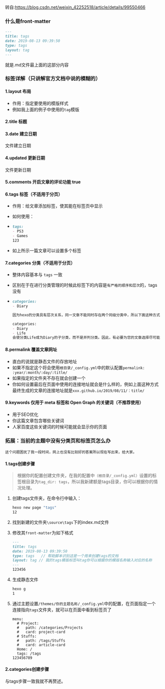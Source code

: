 转自:https://blog.csdn.net/weixin_42252518/article/details/99550466



### 什么是front-matter

```markdown
---
title: tags
date: 2019-08-13 09:39:50
type: tags
layout: tag
---
```

就是.md文件最上面的这部分内容

### 标签详解（只讲解官方文档中说的模糊的）



#### 1.layout	布局	

- 作用：指定要使用的模版样式
- 例如我上面的例子中使用的`tag`模版

#### 2.title	标题	

#### 3.date	建立日期	

文件建立日期

#### 4.updated	更新日期	

文件更新日期

#### 5.comments	开启文章的评论功能	true

#### 6.tags	标签（不适用于分页）	

- 作用：给文章添加标签，使其能在标签页中显示

- 如何使用：

- ```markdown
  tags:
  - PS3
  - Games
  123
  ```

- 如上所示一篇文章可以设置多个标签

#### 7.categories	分类（不适用于分页）	

- 整体内容基本与 `tags` 一致

- 区别在于在进行分类管理的时候此标签下的内容是`有严格的顺序和层次`的，tags没有

- ```markdown
  categories:
  - Diary
  
  因为hexo的分类具有层次关系，同一文章不能同时存在两个同级分类中，所以下面这种方式
  
  categories:
  - Diary
  - Life
  会使分类Life成为Diary的子分类，而不是并列分类。因此，有必要为您的文章选择尽可能准确的分类。
  ```

#### 8.permalink	覆盖文章网址	

- 直白的说就是静态文件的存放地址
- 如果不指定这个将会使用`根目录/_config.yml`中的默认配置`permalink: :year/:month/:day/:title/`
- 如果指定的文件夹不存在就会创建一个
- 你如何设置最后在页面中使用的连接地址就会是什么样的，例如上面这种方式最终生成的文章的连接地址就是`xxx.github.io/2019/08/11/：title/`

#### 9.keywords	仅用于 meta 标签和 Open Graph 的关键词（不推荐使用）

- 用于SEO优化
- 你这篇文章包含哪些关键词
- 人家百度这些关键词的时候可能就会显示你的页面

### 拓展：当前的主题中没有分类页和标签页怎么办

```
这个问题困扰了我一段时间，网上也没有比较好的答案所以现在写出来，给大家。
```

#### 1.tags创建步骤

>  根据你的配置创建文件夹，在我的配置中`（根目录/_config.yml）`设置的标签根目录为`tag_dir: tags`，所以我新建额是tags目录，你可以根据你的情况处理。

1. 创建tags文件夹，在命令行中输入：

   ```bash
   hexo new page "tags"
   12
   ```

2. 找到新建的文件夹`\source\tags`下的index.md文件

3. 修改其`front-matter`为如下格式

   ```markdown
   ---
   title: tags
   date: 2019-08-13 09:39:50
   type: tags	// 帮助脚本识别这是一个用来创建tags的文档
   layout: tag // 我的tags模版标签叫tag你可以根据你的模版名称输入对应的名称
   ---
   123456
   ```

4. 生成静态文件

   ```bash
   hexo g
   1
   ```

5. 通过主题设置`/themes/你的主题名称/_config.yml`中的配置，在页面指定一个连接指向`tags`文件夹，就可以在页面中看到标签页了

   ```
   menu:
     # Project:
     #   path: /categories/Projects
     #   card: project-card
     # Stuffs:
     #   path: /tags/Stuffs
     #   card: article-card
     Home: /
     tags: /tags
   123456789
   ```



#### 2.categories创建步骤

与tags步骤一致我就不再赘述。